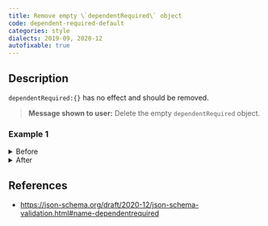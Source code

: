 ```yaml
---
title: Remove empty \`dependentRequired\` object
code: dependent-required-default
categories: style
dialects: 2019-09, 2020-12
autofixable: true
---
```


## Description
`dependentRequired:{}` has no effect and should be removed.

> **Message shown to user:**
> Delete the empty `dependentRequired` object.

### Example 1
<details><summary>Before</summary>
```json
{
  "$schema": "https://json-schema.org/draft/2020-12/schema",
  "type": "object",
  "dependentRequired": {}
}
```
</details>

<details><summary>After</summary>
```json
{
  "$schema": "https://json-schema.org/draft/2020-12/schema",
  "type": "object"
}
```
</details>

## References
* <https://json-schema.org/draft/2020-12/json-schema-validation.html#name-dependentrequired>
